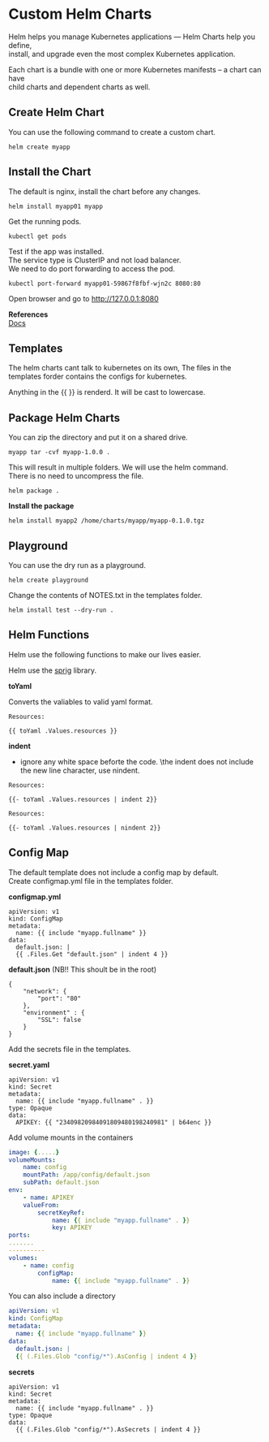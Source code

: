 # Custom Helm Charts

Helm helps you manage Kubernetes applications — Helm Charts help you define,  
install, and upgrade even the most complex Kubernetes application.  

Each chart is a bundle with one or more Kubernetes manifests – a chart can have  
child charts and dependent charts as well.  

## Create Helm Chart

You can use the following command to create a custom chart.

``` code
helm create myapp
```

## Install the Chart

The default is nginx, install the chart before any changes.  

``` code
helm install myapp01 myapp
```

Get the running pods.  

``` code
kubectl get pods
```

Test if the app was installed.  
The service type is ClusterIP and not load balancer.  
We need to do port forwarding to access the pod.

``` code
kubectl port-forward myapp01-59867f8fbf-wjn2c 8080:80
```

Open browser and go to http://127.0.0.1:8080

**References**  
[Docs](http://helm.sh/docs/topics/charts)

## Templates

The helm charts cant talk to kubernetes on its own, The files in the  
templates forder contains the configs for kubernetes.  

Anything in the {{ }} is renderd. It will be cast to lowercase.  

## Package Helm Charts

You can zip the directory and put it on a shared drive.  

``` code
myapp tar -cvf myapp-1.0.0 .
```

This will result in multiple folders. We will use the helm command.  
There is no need to uncompress the file.

```
helm package .
```

**Install the package**  

``` code
helm install myapp2 /home/charts/myapp/myapp-0.1.0.tgz
```

## Playground

You can use the dry run as a playground.

``` code
helm create playground 
```

Change the contents of NOTES.txt in the templates folder.  

``` code
helm install test --dry-run .
```

## Helm Functions

Helm use the following functions to make our lives easier.

Helm use the [sprig](https://masterminds.github.io/sprig) library.

**toYaml**

Converts the valiables to valid yaml format.


```
Resources:

{{ toYaml .Values.resources }}
```

**indent**

- ignore any white space beforte the code.
\the indent does not include the new line character, use nindent.

```
Resources:

{{- toYaml .Values.resources | indent 2}}
```

```
Resources:

{{- toYaml .Values.resources | nindent 2}}
```

## Config Map

The default template does not include a config map by default.  
Create configmap.yml file in the templates folder.  

**configmap.yml**

``` code
apiVersion: v1
kind: ConfigMap
metadata:
  name: {{ include "myapp.fullname" }}
data:
  default.json: |
  {{ .Files.Get "default.json" | indent 4 }}
```

**default.json** (NB!! This shoult be in the root)

``` code
{
    "network": {
        "port": "80"
    },
    "environment" : {
        "SSL": false
    }
}
```  

Add the secrets file in the templates.  

**secret.yaml**

``` code
apiVersion: v1
kind: Secret
metadata:
  name: {{ include "myapp.fullname" . }}
type: Opaque
data:
  APIKEY: {{ "23409820984091809480198240981" | b64enc }}
```

Add volume mounts in the containers  

``` yaml
image: {.....}
volumeMounts: 
    name: config
    mountPath: /app/config/default.json
    subPath: default.json
env:
    - name: APIKEY
    valueFrom: 
        secretKeyRef:
            name: {{ include "myapp.fullname" . }}
            key: APIKEY
ports:
.......
----------
volumes:
    - name: config
        configMap:
            name: {{ include "myapp.fullname" . }}
```

You can also include a directory  

``` yaml
apiVersion: v1
kind: ConfigMap
metadata:
  name: {{ include "myapp.fullname" }}
data:
  default.json: |
  {{ (.Files.Glob "config/*").AsConfig | indent 4 }}
```

**secrets**  

``` code
apiVersion: v1
kind: Secret
metadata:
  name: {{ include "myapp.fullname" . }}
type: Opaque
data:
  {{ (.Files.Glob "config/*").AsSecrets | indent 4 }}
```

